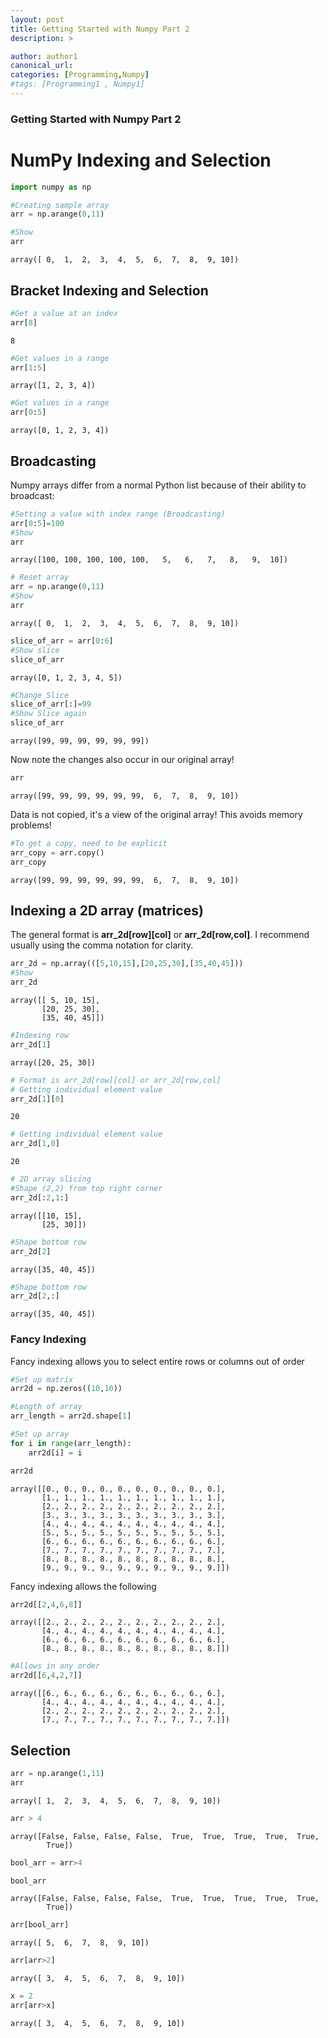```yaml
---
layout: post
title: Getting Started with Numpy Part 2
description: >

author: author1
canonical_url:
categories: [Programming,Numpy]
#tags: [Programming1 , Numpy1]
---
```

### Getting Started with Numpy Part 2

# NumPy Indexing and Selection


```python
import numpy as np
```


```python
#Creating sample array
arr = np.arange(0,11)
```


```python
#Show
arr
```




    array([ 0,  1,  2,  3,  4,  5,  6,  7,  8,  9, 10])



## Bracket Indexing and Selection


```python
#Get a value at an index
arr[8]
```




    8




```python
#Get values in a range
arr[1:5]
```




    array([1, 2, 3, 4])




```python
#Get values in a range
arr[0:5]
```




    array([0, 1, 2, 3, 4])



## Broadcasting

Numpy arrays differ from a normal Python list because of their ability to broadcast:


```python
#Setting a value with index range (Broadcasting)
arr[0:5]=100
#Show
arr
```




    array([100, 100, 100, 100, 100,   5,   6,   7,   8,   9,  10])




```python
# Reset array
arr = np.arange(0,11)
#Show
arr
```




    array([ 0,  1,  2,  3,  4,  5,  6,  7,  8,  9, 10])




```python
slice_of_arr = arr[0:6]
#Show slice
slice_of_arr
```




    array([0, 1, 2, 3, 4, 5])




```python
#Change Slice
slice_of_arr[:]=99
#Show Slice again
slice_of_arr
```




    array([99, 99, 99, 99, 99, 99])



Now note the changes also occur in our original array!


```python
arr
```




    array([99, 99, 99, 99, 99, 99,  6,  7,  8,  9, 10])



Data is not copied, it's a view of the original array! This avoids memory problems!


```python
#To get a copy, need to be explicit
arr_copy = arr.copy()
arr_copy
```




    array([99, 99, 99, 99, 99, 99,  6,  7,  8,  9, 10])



## Indexing a 2D array (matrices)

The general format is **arr_2d[row][col]** or **arr_2d[row,col]**. I recommend usually using the comma notation for clarity.


```python
arr_2d = np.array(([5,10,15],[20,25,30],[35,40,45]))
#Show
arr_2d
```




    array([[ 5, 10, 15],
           [20, 25, 30],
           [35, 40, 45]])




```python
#Indexing row
arr_2d[1]
```




    array([20, 25, 30])




```python
# Format is arr_2d[row][col] or arr_2d[row,col]
# Getting individual element value
arr_2d[1][0]
```




    20




```python
# Getting individual element value
arr_2d[1,0]
```




    20




```python
# 2D array slicing
#Shape (2,2) from top right corner
arr_2d[:2,1:]
```




    array([[10, 15],
           [25, 30]])




```python
#Shape bottom row
arr_2d[2]
```




    array([35, 40, 45])




```python
#Shape bottom row
arr_2d[2,:]
```




    array([35, 40, 45])



### Fancy Indexing
Fancy indexing allows you to select entire rows or columns out of order


```python
#Set up matrix
arr2d = np.zeros((10,10))
```


```python
#Length of array
arr_length = arr2d.shape[1]
```


```python
#Set up array
for i in range(arr_length):
    arr2d[i] = i

arr2d
```




    array([[0., 0., 0., 0., 0., 0., 0., 0., 0., 0.],
           [1., 1., 1., 1., 1., 1., 1., 1., 1., 1.],
           [2., 2., 2., 2., 2., 2., 2., 2., 2., 2.],
           [3., 3., 3., 3., 3., 3., 3., 3., 3., 3.],
           [4., 4., 4., 4., 4., 4., 4., 4., 4., 4.],
           [5., 5., 5., 5., 5., 5., 5., 5., 5., 5.],
           [6., 6., 6., 6., 6., 6., 6., 6., 6., 6.],
           [7., 7., 7., 7., 7., 7., 7., 7., 7., 7.],
           [8., 8., 8., 8., 8., 8., 8., 8., 8., 8.],
           [9., 9., 9., 9., 9., 9., 9., 9., 9., 9.]])



Fancy indexing allows the following


```python
arr2d[[2,4,6,8]]
```




    array([[2., 2., 2., 2., 2., 2., 2., 2., 2., 2.],
           [4., 4., 4., 4., 4., 4., 4., 4., 4., 4.],
           [6., 6., 6., 6., 6., 6., 6., 6., 6., 6.],
           [8., 8., 8., 8., 8., 8., 8., 8., 8., 8.]])




```python
#Allows in any order
arr2d[[6,4,2,7]]
```




    array([[6., 6., 6., 6., 6., 6., 6., 6., 6., 6.],
           [4., 4., 4., 4., 4., 4., 4., 4., 4., 4.],
           [2., 2., 2., 2., 2., 2., 2., 2., 2., 2.],
           [7., 7., 7., 7., 7., 7., 7., 7., 7., 7.]])



## Selection


```python
arr = np.arange(1,11)
arr
```




    array([ 1,  2,  3,  4,  5,  6,  7,  8,  9, 10])




```python
arr > 4
```




    array([False, False, False, False,  True,  True,  True,  True,  True,
            True])




```python
bool_arr = arr>4
```


```python
bool_arr
```




    array([False, False, False, False,  True,  True,  True,  True,  True,
            True])




```python
arr[bool_arr]
```




    array([ 5,  6,  7,  8,  9, 10])




```python
arr[arr>2]
```




    array([ 3,  4,  5,  6,  7,  8,  9, 10])




```python
x = 2
arr[arr>x]
```




    array([ 3,  4,  5,  6,  7,  8,  9, 10])
